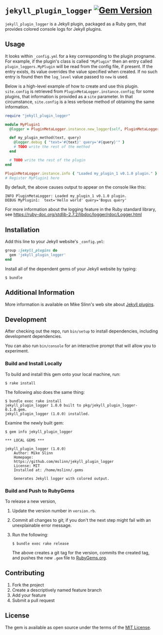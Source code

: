 # `jekyll_plugin_logger` [![Gem Version](https://badge.fury.io/rb/jekyll_plugin_logger.svg)](https://badge.fury.io/rb/jekyll_plugin_logger)

`jekyll_plugin_logger` is a Jekyll plugin, packaged as a Ruby gem, that provides colored console logs for Jekyll plugins.


## Usage

It looks within `_config.yml` for a key corresponding to the plugin progname.
For example, if the plugin's class is called `"MyPlugin"` then an entry called `plugin_loggers.MyPlugin`
will be read from the config file, if present.
If the entry exists, its value overrides the value specified when created.
If no such entry is found then the `log_level` value passed to `new` is used.

Below is a high-level example of how to create and use this plugin.
`site.config` is retrieved from `PluginMetaLogger.instance.config`;
for some plugins, that information is provided as a `site` parameter.
In that circumstance, `site.config` is a less verbose method of obtaining the same information.

```ruby
require "jekyll_plugin_logger"

module MyPlugin1
  @logger = PluginMetaLogger.instance.new_logger(self, PluginMetaLogger.instance.config)

  def my_plugin_method(text, query)
    @logger.debug { "text='#{text}' query='#{query}'" }
    # TODO write the rest of the method
  end

  # TODO write the rest of the plugin
end

PluginMetaLogger.instance.info { "Loaded my_plugin_1 v0.1.0 plugin." }
# Register MyPlugin1 here
```

By default, the above causes output to appear on the console like this:

```text
INFO PluginMetaLogger: Loaded my_plugin_1 v0.1.0 plugin.
DEBUG MyPlugin1:  text='Hello world' query='Bogus query'
```

For more information about the logging feature in the Ruby standard library,
see https://ruby-doc.org/stdlib-2.7.2/libdoc/logger/rdoc/Logger.html


## Installation

Add this line to your Jekyll website's `_config.yml`:

```ruby
group :jekyll_plugins do
  gem 'jekyll_plugin_logger'
end
```

Install all of the dependent gems of your Jekyll website by typing:

```shell
$ bundle
```


## Additional Information

More information is available on Mike Slinn's web site about
[Jekyll plugins](https://www.mslinn.com/blog/index.html#Jekyll).


## Development

After checking out the repo, run `bin/setup` to install dependencies, including development dependencies.

You can also run `bin/console` for an interactive prompt that will allow you to experiment.

### Build and Install Locally

To build and install this gem onto your local machine, run:

```shell
$ rake install
```

The following also does the same thing:

```shell
$ bundle exec rake install
jekyll_plugin_logger 1.0.0 built to pkg/jekyll_plugin_logger-0.1.0.gem.
jekyll_plugin_logger (1.0.0) installed.
```

Examine the newly built gem:

```shell
$ gem info jekyll_plugin_logger

*** LOCAL GEMS ***

jekyll_plugin_logger (1.0.0)
    Author: Mike Slinn
    Homepage:
    https://github.com/mslinn/jekyll_plugin_logger
    License: MIT
    Installed at: /home/mslinn/.gems

    Generates Jekyll logger with colored output.
```


### Build and Push to RubyGems

To release a new version,

1. Update the version number in `version.rb`.
2. Commit all changes to git; if you don't the next step might fail with an unexplainable error message.
3. Run the following:

   ```shell
   $ bundle exec rake release
   ```

   The above creates a git tag for the version, commits the created tag,
   and pushes the new `.gem` file to [RubyGems.org](https://rubygems.org).


## Contributing

1. Fork the project
2. Create a descriptively named feature branch
3. Add your feature
4. Submit a pull request


## License

The gem is available as open source under the terms of the [MIT License](https://opensource.org/licenses/MIT).
